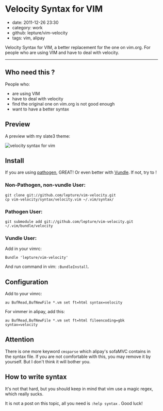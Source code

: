 # Velocity Syntax for VIM

- date: 2011-12-26 23:30
- category: work
- github: lepture/vim-velocity
- tags: vim, alipay

Velocity Syntax for VIM, a better replacement for the one on vim.org. For people who are using VIM and have to deal with velocity.

-----------------

## Who need this ?

People who:

+ are using VIM
+ have to deal with velocity
+ find the original one on vim.org is not good enough
+ want to have a better syntax

## Preview

A preview with my slate3 theme:

![velocity syntax for vim](http://i.imgur.com/48SoD.png)


## Install


If you are using [pathogen](https://github.com/tpope/vim-pathogen), GREAT!
Or even better with [Vundle](https://github.com/gmarik/vundle).
If not, try to !

### Non-Pathogen, non-vundle User:

```
git clone git://github.com/lepture/vim-velocity.git
cp vim-velocity/syntax/velocity.vim ~/.vim/syntax/
```

### Pathogen User:

```
git submodule add git://github.com/lepture/vim-velocity.git ~/.vim/bundle/velocity
```

### Vundle User:

Add in your vimrc:

```
Bundle 'lepture/vim-velocity'
```

And run command in vim: ``:BundleInstall``.

## Configuration

Add to your vimrc:

```vim
au BufRead,BufNewFile *.vm set ft=html syntax=velocity
```

For vimmer in alipay, add this:

```vim
au BufRead,BufNewFile *.vm set ft=html fileencoding=gbk syntax=velocity
```


## Attention

There is one more keyword ``cmsparse`` which alipay's sofaMVC contains in the syntax file. If you are not comfortable with this, you may remove it by yourself. But I don't think it will bother you.

## How to write syntax

It's not that hard, but you should keep in mind that vim use a magic regex, which really sucks.

It is not a post on this topic, all you need is ``:help syntax`` . Good luck!
